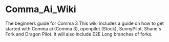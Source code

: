 # Comma_Ai_Wiki
The beginners guide for Comma 3
This wiki includes a guide on how to get started with Comma ai (Comma 3), openpilot (Stock), SunnyPilot, Shane's Fork and Dragon Pilot. It will also include E2E Long branches of forks.
